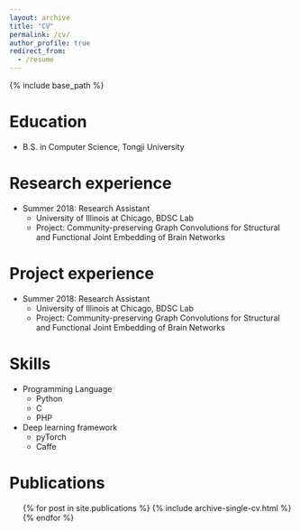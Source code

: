 ```yaml
---
layout: archive
title: "CV"
permalink: /cv/
author_profile: true
redirect_from:
  - /resume
---
```


{% include base_path %}

Education
======
* B.S. in Computer Science, Tongji University

Research experience
======
* Summer 2018: Research Assistant
  * University of Illinois at Chicago, BDSC Lab
  * Project: Community-preserving Graph Convolutions for Structural and Functional Joint Embedding of Brain Networks

Project experience
======
* Summer 2018: Research Assistant
  * University of Illinois at Chicago, BDSC Lab
  * Project: Community-preserving Graph Convolutions for Structural and Functional Joint Embedding of Brain Networks

  
Skills
======
* Programming Language
  * Python
  * C
  * PHP
* Deep learning framework
  * pyTorch
  * Caffe

Publications
======
  <ul>{% for post in site.publications %}
    {% include archive-single-cv.html %}
  {% endfor %}</ul>
